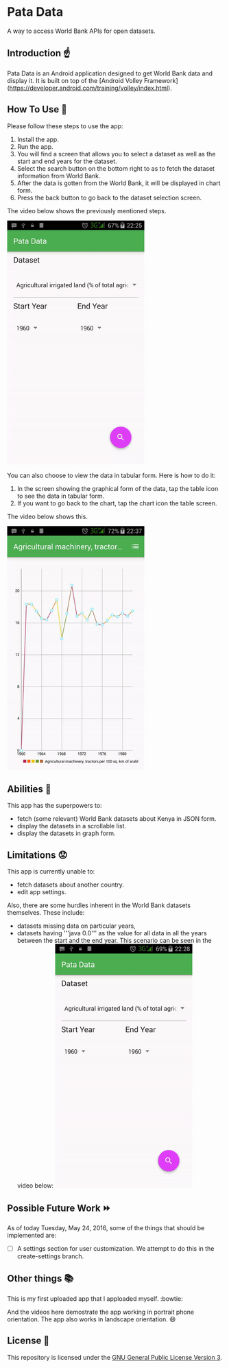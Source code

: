 # Pata Data
A way to access World Bank APIs for open datasets. 

## Introduction :point_up:

Pata Data is an Android application designed to get World Bank data and display it. It is 
built on top of the [Android Volley Framework] (https://developer.android.com/training/volley/index.html).

## How To Use :wrench:

Please follow these steps to use the app:
1. Install the app.
2. Run the app.
3. You will find a screen that allows you to select a dataset as well as the start and end years for the dataset.
4. Select the search button on the bottom right to as to fetch the dataset information from World Bank.
5. After the data is gotten from the World Bank, it will be displayed in chart form.
6. Press the back button to go back to the dataset selection screen. 

The video below shows the previously mentioned steps.

![Pata Data - Basic Use](screen-records/pata-data-2016-06-13-221127.gif) 

You can also choose to view the data in tabular form. Here is how to do it:
1. In the screen showing the graphical form of the data, tap the table icon to see the data in tabular form.
2. If you want to go back to the chart, tap the chart icon the table screen.

The video below shows this.

![Pata Data -Switching Between Chart and Table Views](screen-records/pata-data-chart-and-table-2016-06-13-221127.gif) 

## Abilities :muscle:

This app has the superpowers to:
* fetch (some relevant) World Bank datasets about Kenya in JSON form.
* display the datasets in a scrollable list.
* display the datasets in graph form.

## Limitations :worried:

This app is currently unable to:
* fetch datasets about another country.
* edit app settings.

Also, there are some hurdles inherent in the World Bank datasets themselves. These include:
* datasets missing data on particular years, 
* datasets having '''java 0.0''' as the value for all data in all the years between the start and the end year. This scenario can be seen in the video below:
![Pata Data - Zero Data](screen-records/pata-data-zero-data-2016-06-13-221127.gif) 

## Possible Future Work :fast_forward:

As of today Tuesday, May 24, 2016, some of the things that should be implemented are:
- [ ] A settings section for user customization. We attempt to do this in the create-settings branch.

## Other things :books:

This is my first uploaded app that I apploaded myself. :bowtie:

And the videos here demostrate the app working in portrait phone orientation. The app also works in landscape orientation. :smile:

## License :lock_with_ink_pen:

This repository is licensed under the [GNU General Public License Version 3](http://www.gnu.org/licenses/gpl-3.0.en.html).

